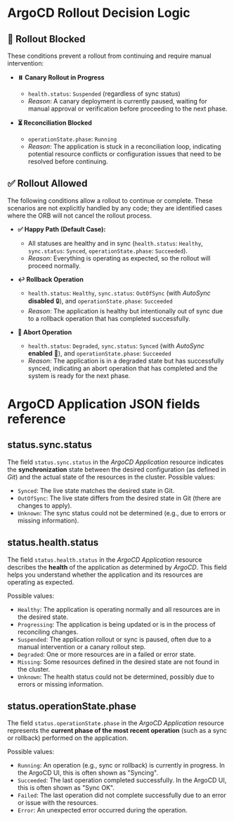 # ArgoCD Rollout Decision Logic

## 🚫 Rollout Blocked
These conditions prevent a rollout from continuing and require manual intervention:

- **⏸️ Canary Rollout in Progress**
  - `health.status`: `Suspended` (regardless of sync status)
  - _Reason_: A canary deployment is currently paused, waiting for manual approval or verification before proceeding to the next phase.

- **⏳ Reconciliation Blocked**
  - `operationState.phase`: `Running`
  - _Reason_: The application is stuck in a reconciliation loop, indicating potential resource conflicts or configuration issues that need to be resolved before continuing.

## ✅ Rollout Allowed
The following conditions allow a rollout to continue or complete. These scenarios are not explicitly handled by any code; they are identified cases where the ORB will not cancel the rollout process.

- **✅ Happy Path (Default Case):**  
  - All statuses are healthy and in sync (`health.status`: `Healthy`, `sync.status`: `Synced`, `operationState.phase`: `Succeeded`).  
  - _Reason_: Everything is operating as expected, so the rollout will proceed normally.

- **↩️ Rollback Operation**
  - `health.status`: `Healthy`, `sync.status`: `OutOfSync` (with _AutoSync_ **disabled** 🔒), and `operationState.phase`: `Succeeded`
  - _Reason_: The application is healthy but intentionally out of sync due to a rollback operation that has completed successfully.

- **🛑 Abort Operation**
  - `health.status`: `Degraded`, `sync.status`: `Synced` (with _AutoSync_ **enabled** 🔄), and `operationState.phase`: `Succeeded`
  - _Reason_: The application is in a degraded state but has successfully synced, indicating an abort operation that has completed and the system is ready for the next phase.

# ArgoCD Application JSON fields reference
## status.sync.status
The field `status.sync.status` in the _ArgoCD Application_ resource indicates the **synchronization** state between the desired configuration (as defined in _Git_) and the actual state of the resources in the cluster.
Possible values:
- `Synced`: The live state matches the desired state in Git.
- `OutOfSync`: The live state differs from the desired state in Git (there are changes to apply).
- `Unknown`: The sync status could not be determined (e.g., due to errors or missing information).

## status.health.status
The field `status.health.status` in the _ArgoCD Application_ resource describes the **health** of the application as determined by _ArgoCD_. This field helps you understand whether the application and its resources are operating as expected.

Possible values:
- `Healthy`: The application is operating normally and all resources are in the desired state.
- `Progressing`: The application is being updated or is in the process of reconciling changes.
- `Suspended`: The application rollout or sync is paused, often due to a manual intervention or a canary rollout step.
- `Degraded`: One or more resources are in a failed or error state.
- `Missing`: Some resources defined in the desired state are not found in the cluster.
- `Unknown`: The health status could not be determined, possibly due to errors or missing information.

## status.operationState.phase
The field `status.operationState.phase` in the _ArgoCD Application_ resource represents the **current phase of the most recent operation** (such as a sync or rollback) performed on the application.

Possible values:
- `Running`: An operation (e.g., sync or rollback) is currently in progress. In the ArgoCD UI, this is often shown as "Syncing".
- `Succeeded`: The last operation completed successfully. In the ArgoCD UI, this is often shown as "Sync OK".
- `Failed`: The last operation did not complete successfully due to an error or issue with the resources.
- `Error`: An unexpected error occurred during the operation.
